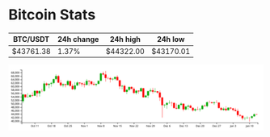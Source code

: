 # Bitcoin Stats

BTC/USDT|24h change|24h high|24h low|
|---|---|---|---|
|$43761.38|1.37%|$44322.00|$43170.01|

<img src="./chart.svg">
